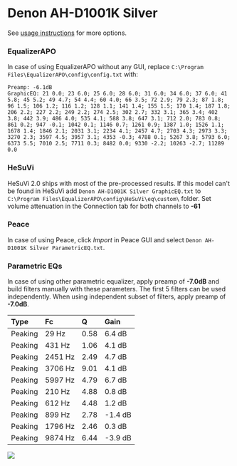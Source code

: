 # Denon AH-D1001K Silver
See [usage instructions](https://github.com/jaakkopasanen/AutoEq#usage) for more options.

### EqualizerAPO
In case of using EqualizerAPO without any GUI, replace `C:\Program Files\EqualizerAPO\config\config.txt`
with:
```
Preamp: -6.1dB
GraphicEQ: 21 0.0; 23 6.0; 25 6.0; 28 6.0; 31 6.0; 34 6.0; 37 6.0; 41 5.8; 45 5.2; 49 4.7; 54 4.4; 60 4.0; 66 3.5; 72 2.9; 79 2.3; 87 1.8; 96 1.5; 106 1.2; 116 1.2; 128 1.1; 141 1.4; 155 1.5; 170 1.4; 187 1.8; 206 2.2; 227 2.2; 249 2.2; 274 2.5; 302 2.7; 332 3.1; 365 3.4; 402 3.8; 442 3.9; 486 4.0; 535 4.1; 588 3.8; 647 3.1; 712 2.0; 783 0.8; 861 0.2; 947 -0.1; 1042 0.1; 1146 0.7; 1261 0.9; 1387 1.0; 1526 1.1; 1678 1.4; 1846 2.1; 2031 3.1; 2234 4.1; 2457 4.7; 2703 4.3; 2973 3.3; 3270 2.3; 3597 4.5; 3957 3.1; 4353 -0.3; 4788 0.1; 5267 3.8; 5793 6.0; 6373 5.5; 7010 2.5; 7711 0.3; 8482 0.0; 9330 -2.2; 10263 -2.7; 11289 0.0
```

### HeSuVi
HeSuVi 2.0 ships with most of the pre-processed results. If this model can't be found in HeSuVi add
`Denon AH-D1001K Silver GraphicEQ.txt` to `C:\Program Files\EqualizerAPO\config\HeSuVi\eq\custom\` folder.
Set volume attenuation in the Connection tab for both channels to **-61**

### Peace
In case of using Peace, click *Import* in Peace GUI and select `Denon AH-D1001K Silver ParametricEQ.txt`.

### Parametric EQs
In case of using other parametric equalizer, apply preamp of **-7.0dB** and build filters manually
with these parameters. The first 5 filters can be used independently.
When using independent subset of filters, apply preamp of **-7.0dB**.

| Type    | Fc      |    Q | Gain    |
|:--------|:--------|:-----|:--------|
| Peaking | 29 Hz   | 0.58 | 6.4 dB  |
| Peaking | 431 Hz  | 1.06 | 4.1 dB  |
| Peaking | 2451 Hz | 2.49 | 4.7 dB  |
| Peaking | 3706 Hz | 9.01 | 4.1 dB  |
| Peaking | 5997 Hz | 4.79 | 6.7 dB  |
| Peaking | 210 Hz  | 4.88 | 0.8 dB  |
| Peaking | 612 Hz  | 4.48 | 1.2 dB  |
| Peaking | 899 Hz  | 2.78 | -1.4 dB |
| Peaking | 1796 Hz | 2.46 | 0.3 dB  |
| Peaking | 9874 Hz | 6.44 | -3.9 dB |

![](https://raw.githubusercontent.com/jaakkopasanen/AutoEq/master/results/headphonecom/sbaf-serious/Denon%20AH-D1001K%20Silver/Denon%20AH-D1001K%20Silver.png)